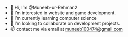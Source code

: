 - 👋 Hi, I’m @Muneeb-ur-Rehman2
- 👀 I’m interested in website and game development.
- 🌱 I’m currently learning computer science 
- 💞️ I’m looking to collaborate on development projects.
- 📫 contact me via email at muneeb100474@gmail.com

<!---
Muneeb-ur-Rehman2/Muneeb-ur-Rehman2 is a ✨ special ✨ repository because its `README.md` (this file) appears on your GitHub profile.
You can click the Preview link to take a look at your changes.
--->

